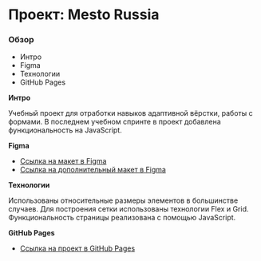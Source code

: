 # Проект: Mesto Russia

### Обзор
* Интро
* Figma
* Технологии
* GitHub Pages

**Интро**

Учебный проект для отработки навыков адаптивной вёрстки, работы с формами. В последнем учебном спринте в проект добавлена функциональность на JavaScript.

**Figma**

* [Ссылка на макет в Figma](https://www.figma.com/file/2cn9N9jSkmxD84oJik7xL7/JavaScript.-Sprint-4?node-id=28212%3A326)
* [Ссылка на дополнительный макет в Figma](https://www.figma.com/file/bjyvbKKJN2naO0ucURl2Z0/JavaScript.-Sprint-5?node-id=50160%3A2)

**Технологии**

Использованы относительные размеры элементов в большинстве случаев.
Для построения сетки использованы технологии Flex и Grid.
Функциональность страницы реализована с помощью JavaScript. 

**GitHub Pages**
* [Ссылка на проект в GitHub Pages](https://logo883.github.io/mesto-project/)
